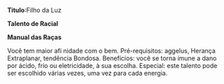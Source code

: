 **Titulo**:Filho da Luz

**Talento de Racial**

**Manual das Raças**

 Você tem maior afi nidade com o bem. Pré-requisitos: aggelus, Herança Extraplanar, tendência Bondosa. Benefícios: você se torna imune a dano por ácido, frio ou eletricidade, à sua escolha. Especial: este talento pode ser escolhido várias vezes, uma vez para cada energia.